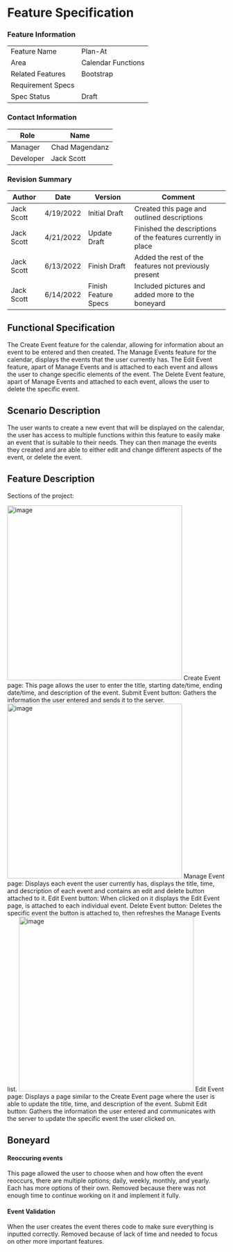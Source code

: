 # Feature Specification

### Feature Information
|||
|---|---|
|Feature Name|Plan-At|
|Area|Calendar Functions|
|Related Features|Bootstrap|
|Requirement Specs|
|Spec Status|Draft|

### Contact Information
|Role|Name|
|---|---|
|Manager|Chad Magendanz|
|Developer|Jack Scott|


### Revision Summary
|Author|Date|Version|Comment|
|---|---|---|---|
|Jack Scott|4/19/2022|Initial Draft|Created this page and outlined descriptions|
|Jack Scott|4/21/2022|Update Draft|Finished the descriptions of the features currently in place|
|Jack Scott|6/13/2022|Finish Draft|Added the rest of the features not previously present|
|Jack Scott|6/14/2022|Finish Feature Specs|Included pictures and added more to the boneyard|

## Functional Specification
The Create Event feature for the calendar, allowing for information about an event to be entered and then created. The Manage Events feature for the calendar, displays the events that the user currently has. The Edit Event feature, apart of Manage Events and is attached to each event and allows the user to change specific elements of the event. The Delete Event feature, apart of Manage Events and attached to each event, allows the user to delete the specific event.

## Scenario Description

The user wants to create a new event that will be displayed on the calendar, the user has access to multiple functions within this feature to easily make an event that is suitable to their needs. They can then manage the events they created and are able to either edit and change different aspects of the event, or delete the event.

## Feature Description
Sections of the project:

<img width="403" alt="image" src="https://user-images.githubusercontent.com/90592684/173614758-02717382-60bb-4e9f-959a-8067b36b50a0.png">
Create Event page: This page allows the user to enter the title, starting date/time, ending date/time, and description of the event.
Submit Event button: Gathers the information the user entered and sends it to the server.

<img width="403" alt="image" src="https://user-images.githubusercontent.com/90592684/173614758-02717382-60bb-4e9f-959a-8067b36b50a0.png">
Manage Event page: Displays each event the user currently has, displays the title, time, and description of each event and contains an edit and delete button attached to it.
Edit Event button: When clicked on it displays the Edit Event page, is attached to each individual event.
Delete Event button: Deletes the specific event the button is attached to, then refreshes the Manage Events list.

<img width="403" alt="image" src="https://user-images.githubusercontent.com/90592684/173614758-02717382-60bb-4e9f-959a-8067b36b50a0.png">
Edit Event page: Displays a page similar to the Create Event page where the user is able to update the title, time, and description of the event.
Submit Edit button: Gathers the information the user entered and communicates with the server to update the specific event the user clicked on.

## Boneyard
#### Reoccuring events
This page allowed the user to choose when and how often the event reoccurs, there are multiple options; daily, weekly, monthly, and yearly. Each has more options of their own. Removed because there was not enough time to continue working on it and implement it fully.
#### Event Validation
When the user creates the event theres code to make sure everything is inputted correctly. Removed because of lack of time and needed to focus on other more important features.
